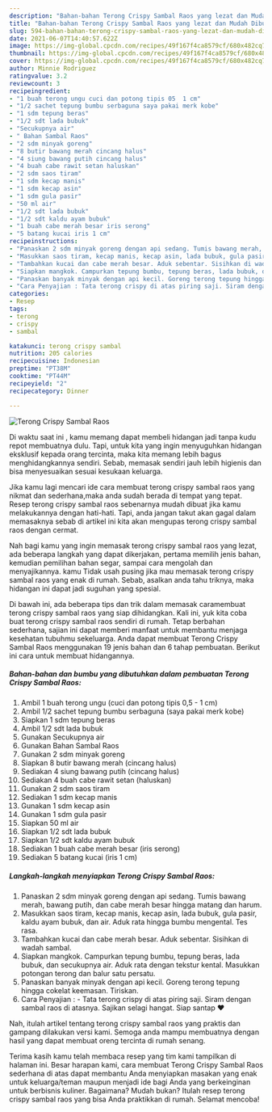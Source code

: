 ```yaml
---
description: "Bahan-bahan Terong Crispy Sambal Raos yang lezat dan Mudah Dibuat"
title: "Bahan-bahan Terong Crispy Sambal Raos yang lezat dan Mudah Dibuat"
slug: 594-bahan-bahan-terong-crispy-sambal-raos-yang-lezat-dan-mudah-dibuat
date: 2021-06-07T14:40:57.622Z
image: https://img-global.cpcdn.com/recipes/49f167f4ca8579cf/680x482cq70/terong-crispy-sambal-raos-foto-resep-utama.jpg
thumbnail: https://img-global.cpcdn.com/recipes/49f167f4ca8579cf/680x482cq70/terong-crispy-sambal-raos-foto-resep-utama.jpg
cover: https://img-global.cpcdn.com/recipes/49f167f4ca8579cf/680x482cq70/terong-crispy-sambal-raos-foto-resep-utama.jpg
author: Minnie Rodriguez
ratingvalue: 3.2
reviewcount: 3
recipeingredient:
- "1 buah terong ungu cuci dan potong tipis 05  1 cm"
- "1/2 sachet tepung bumbu serbaguna saya pakai merk kobe"
- "1 sdm tepung beras"
- "1/2 sdt lada bubuk"
- "Secukupnya air"
- " Bahan Sambal Raos"
- "2 sdm minyak goreng"
- "8 butir bawang merah cincang halus"
- "4 siung bawang putih cincang halus"
- "4 buah cabe rawit setan haluskan"
- "2 sdm saos tiram"
- "1 sdm kecap manis"
- "1 sdm kecap asin"
- "1 sdm gula pasir"
- "50 ml air"
- "1/2 sdt lada bubuk"
- "1/2 sdt kaldu ayam bubuk"
- "1 buah cabe merah besar iris serong"
- "5 batang kucai iris 1 cm"
recipeinstructions:
- "Panaskan 2 sdm minyak goreng dengan api sedang. Tumis bawang merah, bawang putih, dan cabe merah besar hingga matang dan harum."
- "Masukkan saos tiram, kecap manis, kecap asin, lada bubuk, gula pasir, kaldu ayam bubuk, dan air. Aduk rata hingga bumbu mengental. Tes rasa."
- "Tambahkan kucai dan cabe merah besar. Aduk sebentar. Sisihkan di wadah sambal."
- "Siapkan mangkok. Campurkan tepung bumbu, tepung beras, lada bubuk, dan secukupnya air. Aduk rata dengan tekstur kental. Masukkan potongan terong dan balur satu persatu."
- "Panaskan banyak minyak dengan api kecil. Goreng terong tepung hingga cokelat keemasan. Tiriskan."
- "Cara Penyajian : Tata terong crispy di atas piring saji. Siram dengan sambal raos di atasnya. Sajikan selagi hangat. Siap santap ❤"
categories:
- Resep
tags:
- terong
- crispy
- sambal

katakunci: terong crispy sambal 
nutrition: 205 calories
recipecuisine: Indonesian
preptime: "PT38M"
cooktime: "PT44M"
recipeyield: "2"
recipecategory: Dinner

---
```



![Terong Crispy Sambal Raos](https://img-global.cpcdn.com/recipes/49f167f4ca8579cf/680x482cq70/terong-crispy-sambal-raos-foto-resep-utama.jpg)

Di waktu  saat ini , kamu memang dapat membeli hidangan jadi tanpa kudu repot membuatnya dulu. Tapi, untuk kita yang ingin menyuguhkan hidangan eksklusif kepada orang tercinta, maka kita memang lebih bagus menghidangkannya sendiri. Sebab, memasak sendiri jauh lebih higienis dan bisa menyesuaikan sesuai kesukaan keluarga.

Jika kamu lagi mencari ide cara membuat terong crispy sambal raos yang nikmat dan sederhana,maka anda sudah berada di tempat yang tepat. Resep terong crispy sambal raos  sebenarnya mudah dibuat jika kamu melakukannya dengan hati-hati. Tapi, anda jangan takut akan gagal dalam memasaknya 
sebab di artikel ini kita akan mengupas terong crispy sambal raos dengan cermat.  



Nah bagi kamu yang ingin memasak terong crispy sambal raos yang lezat, ada beberapa langkah yang dapat dikerjakan, pertama memilih jenis bahan, kemudian pemilihan bahan segar, sampai cara mengolah dan menyajikannya. kamu Tidak usah pusing jika mau memasak terong crispy sambal raos yang enak di rumah. Sebab, asalkan anda  tahu triknya, maka hidangan ini dapat jadi suguhan yang spesial.

Di bawah ini, ada beberapa tips dan trik dalam memasak caramembuat terong crispy sambal raos yang siap dihidangkan. Kali ini, yuk kita coba buat terong crispy sambal raos sendiri di rumah. Tetap berbahan sederhana, sajian ini dapat memberi manfaat untuk membantu menjaga kesehatan tubuhmu sekeluarga. Anda dapat membuat Terong Crispy Sambal Raos menggunakan 19 jenis bahan dan 6 tahap pembuatan. Berikut ini cara untuk membuat hidangannya.

<!--inarticleads1-->

##### Bahan-bahan dan bumbu yang dibutuhkan dalam pembuatan Terong Crispy Sambal Raos:

1. Ambil 1 buah terong ungu (cuci dan potong tipis 0,5 - 1 cm)
1. Ambil 1/2 sachet tepung bumbu serbaguna (saya pakai merk kobe)
1. Siapkan 1 sdm tepung beras
1. Ambil 1/2 sdt lada bubuk
1. Gunakan Secukupnya air
1. Gunakan  Bahan Sambal Raos
1. Gunakan 2 sdm minyak goreng
1. Siapkan 8 butir bawang merah (cincang halus)
1. Sediakan 4 siung bawang putih (cincang halus)
1. Sediakan 4 buah cabe rawit setan (haluskan)
1. Gunakan 2 sdm saos tiram
1. Sediakan 1 sdm kecap manis
1. Gunakan 1 sdm kecap asin
1. Gunakan 1 sdm gula pasir
1. Siapkan 50 ml air
1. Siapkan 1/2 sdt lada bubuk
1. Siapkan 1/2 sdt kaldu ayam bubuk
1. Sediakan 1 buah cabe merah besar (iris serong)
1. Sediakan 5 batang kucai (iris 1 cm)




<!--inarticleads2-->

##### Langkah-langkah menyiapkan Terong Crispy Sambal Raos:

1. Panaskan 2 sdm minyak goreng dengan api sedang. Tumis bawang merah, bawang putih, dan cabe merah besar hingga matang dan harum.
1. Masukkan saos tiram, kecap manis, kecap asin, lada bubuk, gula pasir, kaldu ayam bubuk, dan air. Aduk rata hingga bumbu mengental. Tes rasa.
1. Tambahkan kucai dan cabe merah besar. Aduk sebentar. Sisihkan di wadah sambal.
1. Siapkan mangkok. Campurkan tepung bumbu, tepung beras, lada bubuk, dan secukupnya air. Aduk rata dengan tekstur kental. Masukkan potongan terong dan balur satu persatu.
1. Panaskan banyak minyak dengan api kecil. Goreng terong tepung hingga cokelat keemasan. Tiriskan.
1. Cara Penyajian : - Tata terong crispy di atas piring saji. Siram dengan sambal raos di atasnya. Sajikan selagi hangat. Siap santap ❤




Nah, itulah artikel tentang  terong crispy sambal raos  yang praktis dan gampang dilakukan versi kami. Semoga anda mampu membuatnya dengan hasil yang dapat membuat oreng tercinta di rumah senang. 

Terima kasih kamu telah membaca resep yang tim kami tampilkan di halaman ini. Besar harapan kami, cara membuat  Terong Crispy Sambal Raos sederhana di atas dapat membantu Anda menyiapkan masakan yang enak untuk keluarga/teman maupun menjadi ide bagi Anda yang berkeinginan untuk berbisnis kuliner. Bagaimana? Mudah bukan? Itulah resep terong crispy sambal raos yang bisa Anda praktikkan di rumah. Selamat mencoba!

